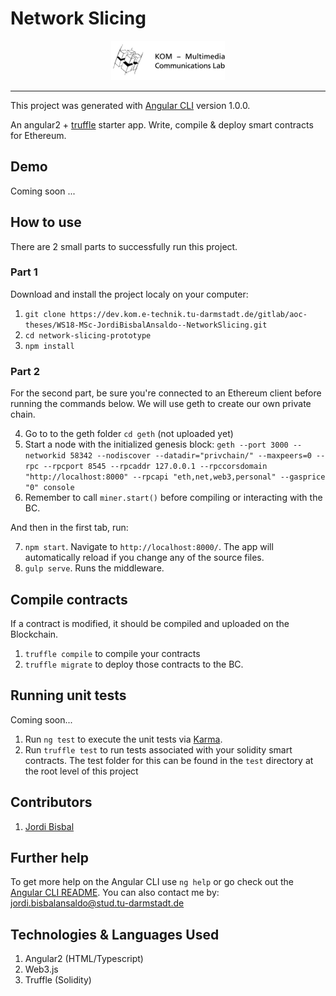 # Network Slicing

<p align="center">		
  <img src="./network-slicing-prototype/src/assets/img/kom_logo.png">		
 </p>		
 	
 ------------------------		

This project was generated with [Angular CLI](https://github.com/angular/angular-cli) version 1.0.0.

An angular2 + [truffle](https://github.com/trufflesuite/truffle) starter app. Write, compile & deploy smart contracts for Ethereum.

## Demo

Coming soon ...

## How to use

There are 2 small parts to successfully run this project.

### Part 1

Download and install the project localy on your computer:

1. `git clone https://dev.kom.e-technik.tu-darmstadt.de/gitlab/aoc-theses/WS18-MSc-JordiBisbalAnsaldo--NetworkSlicing.git`
2. `cd network-slicing-prototype`
3. `npm install`

### Part 2

For the second part, be sure you're connected to an Ethereum client before running the commands below. We will use geth to create our own private chain.

4. Go to to the geth folder `cd geth` (not uploaded yet)
5. Start a node with the initialized genesis block:
`geth --port 3000 --networkid 58342 --nodiscover --datadir="privchain/" --maxpeers=0 --rpc --rpcport 8545 --rpcaddr 127.0.0.1 --rpccorsdomain "http://localhost:8000" --rpcapi "eth,net,web3,personal" --gasprice "0" console`
6. Remember to call  `miner.start()` before compiling or interacting with the BC.

And then in the first tab, run:

7. `npm start`. Navigate to `http://localhost:8000/`. The app will automatically reload if you change any of the source files.
8. `gulp serve`. Runs the middleware.


## Compile contracts

If a contract is modified, it should be compiled and uploaded on the Blockchain.

1. `truffle compile` to compile your contracts
2. `truffle migrate` to deploy those contracts to the BC.

## Running unit tests

Coming soon...

1. Run `ng test` to execute the unit tests via [Karma](https://karma-runner.github.io).
2. Run `truffle test` to run tests associated with your solidity smart contracts. The test folder for this can be found in the `test` directory at the root level of this project



## Contributors
1. [Jordi Bisbal](https://dev.kom.e-technik.tu-darmstadt.de/gitlab/jb64lori)

## Further help

To get more help on the Angular CLI use `ng help` or go check out the [Angular CLI README](https://github.com/angular/angular-cli/blob/master/README.md).
You can also contact me by: jordi.bisbalansaldo@stud.tu-darmstadt.de

## Technologies & Languages Used
1. Angular2 (HTML/Typescript)
2. Web3.js
3. Truffle (Solidity)
